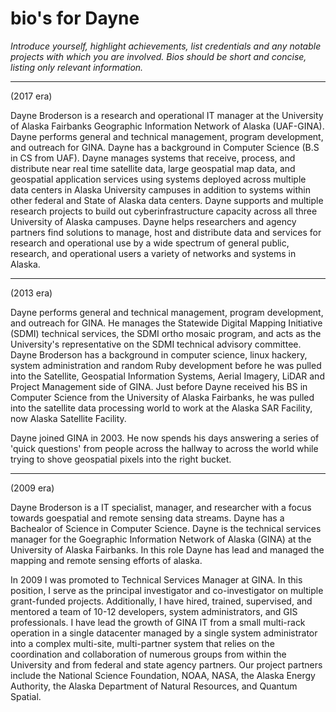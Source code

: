 # bio's for Dayne

_Introduce yourself, highlight achievements, list credentials and any notable projects with which you are involved. Bios should be short and concise, listing only relevant information._

--- 
(2017 era)

Dayne Broderson is a research and operational IT manager at the University of Alaska Fairbanks Geographic Information Network of Alaska (UAF-GINA).  Dayne performs general and technical management, program development, and outreach for GINA. Dayne has a background in Computer Science (B.S in CS from UAF). Dayne manages systems that receive, process, and distribute near real time satellite data, large geospatial map data, and geospatial application services using systems deployed across multiple data centers in Alaska University campuses in addition to systems within other federal and State of Alaska data centers. Dayne supports and multiple research projects to build out cyberinfrastructure capacity across all three University of Alaska campuses. Dayne helps researchers and agency partners find solutions to manage, host and distribute data and services for research and operational use by a wide spectrum of general public, research, and operational users a variety of networks and systems in Alaska.

--- 
(2013 era)

Dayne performs general and technical management, program development, and outreach for GINA.  He manages the Statewide Digital Mapping Initiative (SDMI) technical services, the SDMI ortho mosaic program, and acts as the University's representative on the SDMI technical advisory committee.  Dayne Broderson has a background in computer science, linux hackery, system administration and random Ruby development before he was pulled into the Satellite, Geospatial Information Systems, Aerial Imagery, LiDAR and Project Management side of GINA. Just before Dayne received his BS in Computer Science from the University of Alaska Fairbanks, he was pulled into the satellite data processing world to work at the Alaska SAR Facility, now Alaska Satellite Facility. 

Dayne joined GINA in 2003. He now spends his days answering a series of 'quick questions' from people across the hallway to across the world while trying to shove geospatial pixels into the right bucket.

---
(2009 era)

Dayne Broderson is a IT specialist, manager, and researcher with a focus towards goespatial and remote sensing data streams. Dayne has a Bachealor of Science in Computer Science.  Dayne is the technical services manager for the Goegraphic Information Network of Alaska (GINA) at the University of Alaska Fairbanks.  In this role Dayne has lead and managed the mapping and remote sensing efforts of alaska.

In 2009 I was promoted to Technical Services Manager at GINA.  In this position, I serve as the principal investigator and co-investigator on multiple grant-funded projects.   Additionally, I have hired, trained, supervised, and mentored a team of 10-12 developers, system administrators, and GIS professionals.  I have lead the growth of GINA IT from a small multi-rack operation in a single datacenter managed by a single system administrator into a complex multi-site, multi-partner system that relies on the coordination and collaboration of numerous groups from within the University and from federal and state agency partners.  Our project partners include the National Science Foundation, NOAA, NASA, the Alaska Energy Authority, the Alaska Department of Natural Resources, and Quantum Spatial.
